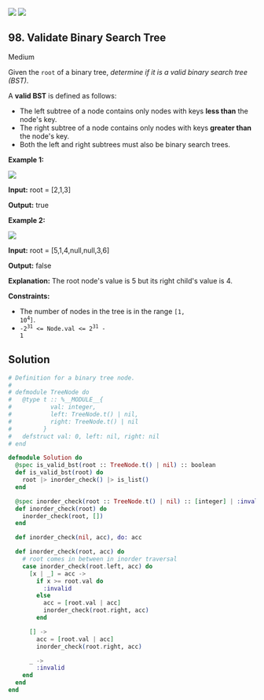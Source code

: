 [![](https://img.shields.io/github/stars/LeetCode-in-Elixir/LeetCode-in-Elixir?label=Stars&style=flat-square)](https://github.com/LeetCode-in-Elixir/LeetCode-in-Elixir)
[![](https://img.shields.io/github/forks/LeetCode-in-Elixir/LeetCode-in-Elixir?label=Fork%20me%20on%20GitHub%20&style=flat-square)](https://github.com/LeetCode-in-Elixir/LeetCode-in-Elixir/fork)

## 98\. Validate Binary Search Tree

Medium

Given the `root` of a binary tree, _determine if it is a valid binary search tree (BST)_.

A **valid BST** is defined as follows:

*   The left subtree of a node contains only nodes with keys **less than** the node's key.
*   The right subtree of a node contains only nodes with keys **greater than** the node's key.
*   Both the left and right subtrees must also be binary search trees.

**Example 1:**

![](https://assets.leetcode.com/uploads/2020/12/01/tree1.jpg)

**Input:** root = [2,1,3]

**Output:** true

**Example 2:**

![](https://assets.leetcode.com/uploads/2020/12/01/tree2.jpg)

**Input:** root = [5,1,4,null,null,3,6]

**Output:** false

**Explanation:** The root node's value is 5 but its right child's value is 4.

**Constraints:**

*   The number of nodes in the tree is in the range <code>[1, 10<sup>4</sup>]</code>.
*   <code>-2<sup>31</sup> <= Node.val <= 2<sup>31</sup> - 1</code>

## Solution

```elixir
# Definition for a binary tree node.
#
# defmodule TreeNode do
#   @type t :: %__MODULE__{
#           val: integer,
#           left: TreeNode.t() | nil,
#           right: TreeNode.t() | nil
#         }
#   defstruct val: 0, left: nil, right: nil
# end

defmodule Solution do
  @spec is_valid_bst(root :: TreeNode.t() | nil) :: boolean
  def is_valid_bst(root) do
    root |> inorder_check() |> is_list()
  end

  @spec inorder_check(root :: TreeNode.t() | nil) :: [integer] | :invalid
  def inorder_check(root) do
    inorder_check(root, [])
  end

  def inorder_check(nil, acc), do: acc

  def inorder_check(root, acc) do
    # root comes in between in inorder traversal
    case inorder_check(root.left, acc) do
      [x | _] = acc ->
        if x >= root.val do
          :invalid
        else
          acc = [root.val | acc]
          inorder_check(root.right, acc)
        end

      [] ->
        acc = [root.val | acc]
        inorder_check(root.right, acc)

      _ ->
        :invalid
    end
  end
end
```